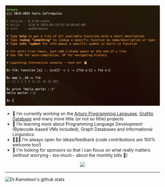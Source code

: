 ![Hello world](https://raw.githubusercontent.com/drkameleon/drkameleon/main/splash.png)

- 🔭 I’m currently working on the [Arturo Programming Language](https://github.com/arturo-lang/arturo), [Grafito Database](https://github.com/arturo-lang/grafito) and many more little (or not so little) projects
- 🌱 I’m learning more about Programming Language Development (Bytecode-based VMs included), Graph Databases and Informational Linguistics
- 🧑‍🤝‍🧑 I’m always open for ideas/feedback (code contributions are 100% welcome too!)
- 🤗 I'm looking for sponsors so that I can focus on what really matters (without worrying - too much - about the monthly bills 💸)

<div align="center">
<a href="https://github.com/sponsors/drkameleon"><img src="https://img.shields.io/github/sponsors/drkameleon?style=for-the-badge&logo=github&label=SPONSOR%20ME%20%3A)&color=b14687"></a>
</div>

----

![Dr.Kameleon's github stats](https://github-readme-stats.vercel.app/api?username=drkameleon&show_icons=true&theme=default)
